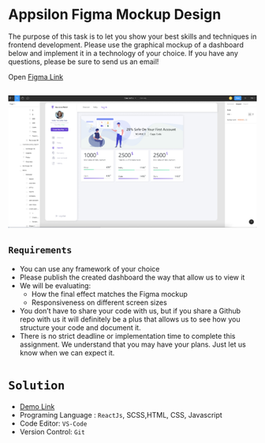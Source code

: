 # Appsilon Figma Mockup Design

The purpose of this task is to let you show your best skills and techniques in frontend development. Please use the graphical mockup of a dashboard below and implement it in a technology of your choice. If you have any questions, please be sure to send us an email!

Open [Figma Link](https://www.figma.com/file/adJlNqUx0AjEi1LSItxK3d/Source-file?node-id=0%3A1)

##

![FIGMA](./src/assets/Insurance_portal.png)

## `Requirements`

- You can use any framework of your choice
- Please publish the created dashboard the way that allow us to view it
- We will be evaluating:
  - How the final effect matches the Figma mockup
  - Responsiveness on different screen sizes
- You don’t have to share your code with us, but if you share a Github repo with us it will definitely be a plus that allows us to see how you structure your code and document it.
- There is no strict deadline or implementation time to complete this assignment. We understand that you may have your plans. Just let us know when we can expect it.

# `Solution`

- [Demo Link](https://appsilon-frontend.web.app/)
- Programing Language : `ReactJs`, SCSS,HTML, CSS, Javascript
- Code Editor: `VS-Code`
- Version Control: `Git`
